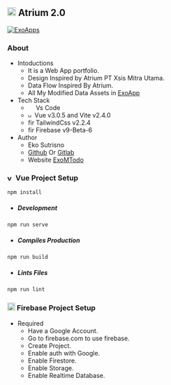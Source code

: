 ## <img alt="vue" src="https://avatars.githubusercontent.com/u/51039205?s=460&u=cb1d242b6a9b13a3b6383e46b5410fafe471b63d&v=4" width="20" height="20" /> Atrium 2.0

[![ExoApps](https://img.shields.io/github/license/Naereen/StrapDown.js.svg)](https://exoappsv2.netlify.app/)

### About

- Intoductions
  - It is a Web App portfolio.
  - Design Inspired by Atrium PT Xsis Mitra Utama.
  - Data Flow Inspired By Atrium.
  - All My Modified Data Assets in [ExoApp](https://github.com/ExoApp/exoapp-quran-data)
- Tech Stack
  - <img src="https://img.icons8.com/fluent/48/000000/visual-studio-code-2019.png" width="14" height="14"/> Vs Code
  - <img alt="vue" src="https://v3.vuejs.org/logo.png" width="11" height="11" /> Vue v3.0.5 and Vite v2.4.0
  - <img alt="firebase" src="https://tailwindcss.com/_next/static/media/tailwindcss-mark.cb8046c163f77190406dfbf4dec89848.svg" width="14" height="14" /> TailwindCss v2.2.4
  - <img alt="firebase" src="https://www.gstatic.com/mobilesdk/160503_mobilesdk/logo/2x/firebase_28dp.png" width="14" height="14" /> Firebase v9-Beta-6
- Author
  - Eko Sutrisno
  - [Github](https://github.com/ekosutrisno) Or [Gitlab](https://gitlab.com/ekosutrisno1)
  - Website [ExoMTodo](https://ekosutrisno.netlify.app)

### <img alt="vue" src="https://v3.vuejs.org/logo.png" width="15" height="15" /> Vue Project Setup

```shell
npm install
```

- ##### Development

```shell
npm run serve
```

- ##### Compiles Production

```shell
npm run build
```

- ##### Lints Files

```shell
npm run lint
```

### <img alt="firebase" src="https://www.gstatic.com/mobilesdk/160503_mobilesdk/logo/2x/firebase_28dp.png" width="18" height="18" /> Firebase Project Setup

- Required
  - Have a Google Account.
  - Go to firebase.com to use firebase.
  - Create Project.
  - Enable auth with Google.
  - Enable Firestore.
  - Enable Storage.
  - Enable Realtime Database.
